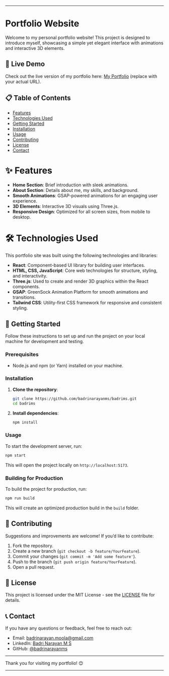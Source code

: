 
---

# Portfolio Website

Welcome to my personal portfolio website! This project is designed to introduce myself, showcasing a simple yet elegant interface with animations and interactive 3D elements.

## 🚀 Live Demo

Check out the live version of my portfolio here: [My Portfolio](https://badrims.pages.dev) (replace with your actual URL).

## 📋 Table of Contents

- [Features](#features)
- [Technologies Used](#technologies-used)
- [Getting Started](#-getting-started)
- [Installation](#installation)
- [Usage](#usage)
- [Contributing](#contributing)
- [License](#license)
- [Contact](#contact)

# ✨ Features

- **Home Section**: Brief introduction with sleek animations.
- **About Section**: Details about me, my skills, and background.
- **Smooth Animations**: GSAP-powered animations for an engaging user experience.
- **3D Elements**: Interactive 3D visuals using Three.js.
- **Responsive Design**: Optimized for all screen sizes, from mobile to desktop.

# 🛠️ Technologies Used

This portfolio site was built using the following technologies and libraries:

- **React**: Component-based UI library for building user interfaces.
- **HTML, CSS, JavaScript**: Core web technologies for structure, styling, and interactivity.
- **Three.js**: Used to create and render 3D graphics within the React components.
- **GSAP**: GreenSock Animation Platform for smooth animations and transitions.
- **Tailwind CSS**: Utility-first CSS framework for responsive and consistent styling.

## 📂 Getting Started

Follow these instructions to set up and run the project on your local machine for development and testing.

### Prerequisites

- Node.js and npm (or Yarn) installed on your machine.

### Installation

1. **Clone the repository**:

   ```bash
   git clone https://github.com/badrinarayanms/badrims.git
   cd badrims
   ```

2. **Install dependencies**:

   ```bash
   npm install
   ```

### Usage

To start the development server, run:

```bash
npm start
```

This will open the project locally on `http://localhost:5173`.

### Building for Production

To build the project for production, run:

```bash
npm run build
```

This will create an optimized production build in the `build` folder.

## 🤝 Contributing

Suggestions and improvements are welcome! If you’d like to contribute:

1. Fork the repository.
2. Create a new branch (`git checkout -b feature/YourFeature`).
3. Commit your changes (`git commit -m 'Add some feature'`).
4. Push to the branch (`git push origin feature/YourFeature`).
5. Open a pull request.

## 📄 License

This project is licensed under the MIT License - see the [LICENSE](LICENSE) file for details.

## 📞 Contact

If you have any questions or feedback, feel free to reach out:

- Email: [badrinarayan.moola@gmail.com](mailto:badrinarayan.moola@gmail.com)
- LinkedIn: [Badri Narayan M S](https://www.linkedin.com/in/badri-narayan-m-s-60bab42a2/)
- GitHub: [@badrinarayanms](https://github.com/badrinarayanms)

---

Thank you for visiting my portfolio! 😊

---
